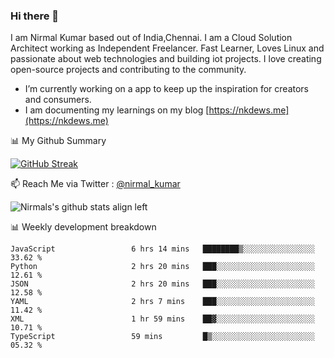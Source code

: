 ### Hi there 👋

 I am Nirmal Kumar based out of India,Chennai. I am a Cloud Solution Architect working as Independent Freelancer. Fast Learner, Loves Linux and passionate about web technologies and building iot projects. I love creating open-source projects and contributing to the community.

- I’m currently working on a app to keep up the inspiration for creators and consumers.
- I am documenting my learnings on my blog [https://nkdews.me](https://nkdews.me)


📊 My Github Summary

[![GitHub Streak](https://github-readme-streak-stats.herokuapp.com?user=nk-gears&theme=dark&hide_border=true&date_format=M%20j%5B%2C%20Y%5D)](https://git.io/streak-stats)


📫 Reach Me via  Twitter : [@nirmal_kumar](https://twitter.com/nirmal_kumar)

![Nirmals's github stats align left](https://github-readme-stats.vercel.app/api?username=nk-gears&show_icons=true)


📊 Weekly development breakdown

<!--START_SECTION:waka-->

```text
JavaScript                 6 hrs 14 mins   ████████▒░░░░░░░░░░░░░░░░   33.62 %
Python                     2 hrs 20 mins   ███░░░░░░░░░░░░░░░░░░░░░░   12.61 %
JSON                       2 hrs 20 mins   ███░░░░░░░░░░░░░░░░░░░░░░   12.58 %
YAML                       2 hrs 7 mins    ███░░░░░░░░░░░░░░░░░░░░░░   11.42 %
XML                        1 hr 59 mins    ██▓░░░░░░░░░░░░░░░░░░░░░░   10.71 %
TypeScript                 59 mins         █▒░░░░░░░░░░░░░░░░░░░░░░░   05.32 %
```

<!--END_SECTION:waka-->


